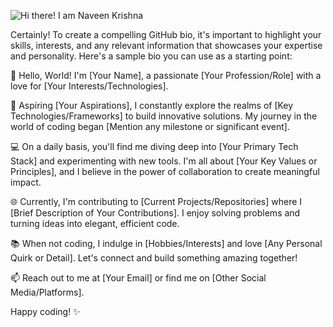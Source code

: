 ![Hi there! I am Naveen Krishna](https://github.com/devnaveenKrish/devnaveenKrish/blob/main/GITHUBCOVER.gif)


Certainly! To create a compelling GitHub bio, it's important to highlight your skills, interests, and any relevant information that showcases your expertise and personality. Here's a sample bio you can use as a starting point:

👋 Hello, World! I'm [Your Name], a passionate [Your Profession/Role] with a love for [Your Interests/Technologies].

🚀 Aspiring [Your Aspirations], I constantly explore the realms of [Key Technologies/Frameworks] to build innovative solutions. My journey in the world of coding began [Mention any milestone or significant event].

💻 On a daily basis, you'll find me diving deep into [Your Primary Tech Stack] and experimenting with new tools. I'm all about [Your Key Values or Principles], and I believe in the power of collaboration to create meaningful impact.

🌐 Currently, I'm contributing to [Current Projects/Repositories] where I [Brief Description of Your Contributions]. I enjoy solving problems and turning ideas into elegant, efficient code.

📚 When not coding, I indulge in [Hobbies/Interests] and love [Any Personal Quirk or Detail]. Let's connect and build something amazing together!

📫 Reach out to me at [Your Email] or find me on [Other Social Media/Platforms].

Happy coding! ✨
